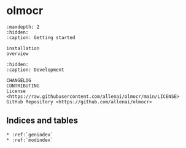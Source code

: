 # **olmocr**

```{toctree}
:maxdepth: 2
:hidden:
:caption: Getting started

installation
overview
```

```{toctree}
:hidden:
:caption: Development

CHANGELOG
CONTRIBUTING
License <https://raw.githubusercontent.com/allenai/olmocr/main/LICENSE>
GitHub Repository <https://github.com/allenai/olmocr>
```

## Indices and tables

```{eval-rst}
* :ref:`genindex`
* :ref:`modindex`
```

